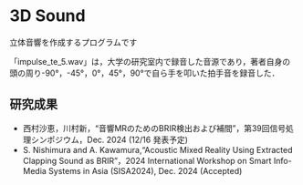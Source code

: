 # 3D Sound
立体音響を作成するプログラムです

「impulse_te_5.wav」は，大学の研究室内で録音した音源であり，著者自身の頭の周り-90°，-45°，0°，45°，90°で自ら手を叩いた拍手音を録音した．

## 研究成果
* 西村沙恵，川村新，“音響MRのためのBRIR検出および補間”，第39回信号処理シンポジウム，Dec. 2024 (12/16 発表予定)
* S. Nishimura and A. Kawamura,“Acoustic Mixed Reality Using Extracted Clapping Sound as BRIR”，2024 International Workshop on Smart Info-Media Systems in Asia (SISA2024), Dec. 2024 (Accepted)
